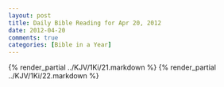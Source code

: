 ```yaml
---
layout: post
title: Daily Bible Reading for Apr 20, 2012
date: 2012-04-20
comments: true
categories: [Bible in a Year]
---
```

{% render_partial ../KJV/1Ki/21.markdown %}
{% render_partial ../KJV/1Ki/22.markdown %}
